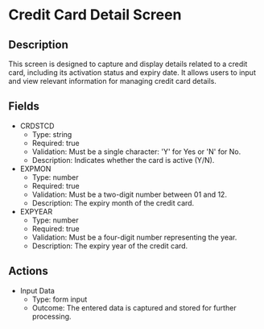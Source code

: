 # Credit Card Detail Screen

## Description
This screen is designed to capture and display details related to a credit card, including its activation status and expiry date. It allows users to input and view relevant information for managing credit card details.

## Fields
- CRDSTCD
  - Type: string
  - Required: true
  - Validation: Must be a single character: 'Y' for Yes or 'N' for No.
  - Description: Indicates whether the card is active (Y/N).
- EXPMON
  - Type: number
  - Required: true
  - Validation: Must be a two-digit number between 01 and 12.
  - Description: The expiry month of the credit card.
- EXPYEAR
  - Type: number
  - Required: true
  - Validation: Must be a four-digit number representing the year.
  - Description: The expiry year of the credit card.

## Actions
- Input Data
  - Type: form input
  - Outcome: The entered data is captured and stored for further processing.
